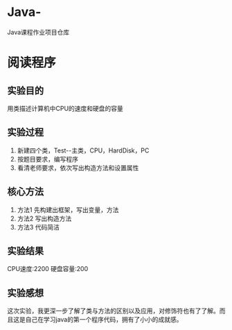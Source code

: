 # Java-
Java课程作业项目仓库

# 阅读程序

## 实验目的
用类描述计算机中CPU的速度和硬盘的容量
## 实验过程
1. 新建四个类，Test--主类，CPU，HardDisk，PC
2. 按题目要求，编写程序
3. 看清老师要求，依次写出构造方法和设置属性
## 核心方法
1. 方法1 先构建出框架，写出变量，方法
2. 方法2 写出构造方法
3. 方法3 代码简洁
## 实验结果
CPU速度:2200
硬盘容量:200
## 实验感想
这次实验，我更深一步了解了类与方法的区别以及应用，对修饰符也有了了解。而且这是自己在学习java的第一个程序代码，拥有了小小的成就感。
